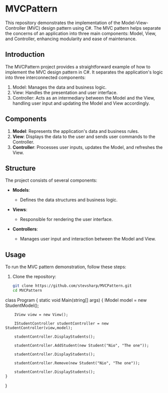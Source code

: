 # MVCPattern

This repository demonstrates the implementation of the Model-View-Controller (MVC) design pattern using C#. The MVC pattern helps separate the concerns of an application into three main components: Model, View, and Controller, enhancing modularity and ease of maintenance.

## Introduction

The MVCPattern project provides a straightforward example of how to implement the MVC design pattern in C#. It separates the application's logic into three interconnected components:
1. Model: Manages the data and business logic.
2. View: Handles the presentation and user interface.
3. Controller: Acts as an intermediary between the Model and the View, handling user input and updating the Model and View accordingly.

## Components

1. **Model**: Represents the application's data and business rules.
2. **View**: Displays the data to the user and sends user commands to the Controller.
3. **Controller**: Processes user inputs, updates the Model, and refreshes the View.

## Structure

The project consists of several components:

- **Models**:
  - Defines the data structures and business logic.

- **Views**:
  - Responsible for rendering the user interface.

- **Controllers**:
  - Manages user input and interaction between the Model and View.


## Usage

To run the MVC pattern demonstration, follow these steps:

1. Clone the repository:
   ```sh
   git clone https://github.com/stevsharp/MVCPattern.git
   cd MVCPattern

class Program
{
    static void Main(string[] args)
    {
        IModel model = new StudentModel();

        IView view = new View();
    
        IStudentController studentController = new StudentController(view,model);
    
        studentController.DisplayStudents();
    
        studentController.AddStudent(new Student("Nio", "The one"));
    
        studentController.DisplayStudents();
    
        studentController.Remove(new Student("Nio", "The one"));
    
        studentController.DisplayStudents();
    }
}

